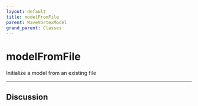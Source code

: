 ```yaml
---
layout: default
title: modelFromFile
parent: WaveVortexModel
grand_parent: Classes
---
```


#  modelFromFile

Initialize a model from an existing file


---

## Discussion

  
